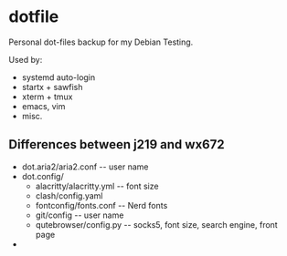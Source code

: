 # dotfile
Personal dot-files backup for my Debian Testing.

Used by:

- systemd auto-login
- startx + sawfish
- xterm + tmux
- emacs, vim
- misc.

## Differences between j219 and wx672

- dot.aria2/aria2.conf -- user name
- dot.config/
  - alacritty/alacritty.yml -- font size
  - clash/config.yaml 
  - fontconfig/fonts.conf -- Nerd fonts
  - git/config -- user name
  - qutebrowser/config.py -- socks5, font size, search engine, front page
- 
